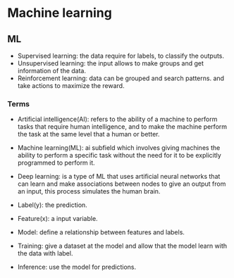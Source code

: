 # Machine learning

## ML

- Supervised learning: the data require for labels, to classify the outputs.
- Unsupervised learning: the input allows to make groups and get information of the data.
- Reinforcement learning: data can be grouped and search patterns. and take actions to maximize the reward.

### Terms

- Artificial intelligence(AI): refers to the ability of a machine to perform tasks that require human intelligence, and to make the machine perform the task at the same level that a human or better.

- Machine learning(ML): ai subfield which involves giving machines the ability to perform a specific task without the need for it to be explicitly programmed to perform it.

- Deep learning: is a type of ML that uses artificial neural networks that can learn and make associations between nodes to give an output from an input, this process simulates the human brain.

- Label(y): the prediction.
- Feature(x): a input variable.
- Model: define a relationship between features and labels.
- Training: give a dataset at the model and allow that the model learn with the data with label.
- Inference: use the model for predictions.
